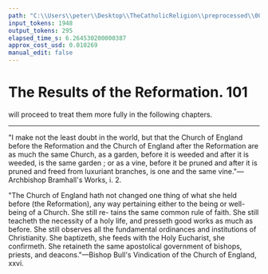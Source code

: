 ```yaml
---
path: "C:\\Users\\peter\\Desktop\\TheCatholicReligion\\preprocessed\\00120.jpg"
input_tokens: 1948
output_tokens: 295
elapsed_time_s: 6.264530200000387
approx_cost_usd: 0.010269
manual_edit: false
---
```

# The Results of the Reformation. 101

will proceed to treat them more fully in the
following chapters.

---

"I make not the least doubt in the world, but that the
Church of England before the Reformation and the Church of
England after the Reformation are as much the same Church,
as a garden, before it is weeded and after it is weeded, is
the same garden ; or as a vine, before it be pruned and after
it is pruned and freed from luxuriant branches, is one and
the same vine."—Archbishop Bramhall's Works, i. 2.

"The Church of England hath not changed one thing of
what she held before (the Reformation), any way pertaining
either to the being or well-being of a Church. She still re-
tains the same common rule of faith. She still teacheth the
necessity of a holy life, and presseth good works as much as
before. She still observes all the fundamental ordinances
and institutions of Christianity. She baptizeth, she feeds
with the Holy Eucharist, she confirmeth. She retaineth
the same apostolical government of bishops, priests, and
deacons."—Bishop Bull's Vindication of the Church of
England, xxvi.